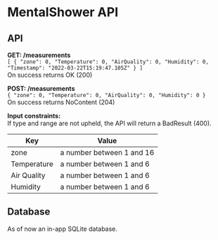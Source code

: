 # MentalShower API

## API  
**GET: /measurements**  
`[
  {
    "zone": 0,
    "Temperature": 0,
    "AirQuality": 0,
    "Humidity": 0,
    "Timestamp": "2022-03-22T15:19:47.105Z"
  }
]`  
On success returns OK (200)


**POST: /measurements**  
`
{
  "zone": 0,
  "Temperature": 0,
  "AirQuality": 0,
  "Humidity": 0
}
`  
On success returns NoContent (204)

**Input constraints:**  
If type and range are not upheld, the API will return a BadResult (400).

|Key| Value |
|--------|---------|
|zone|a number between 1 and 16|  
|Temperature| a number between 1 and 6 | 
|Air Quality| a number between 1 and 6  |
|Humidity| a number between 1 and 6  |


## Database

As of now an in-app SQLite database.

